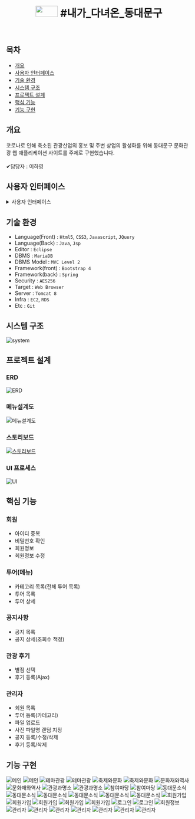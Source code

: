 <h1 align='center'><img src='https://www.ddm.go.kr/common/images/layout/logo_bi_s2022.png' style='width: 60px; height: 30px;'>&nbsp;#내가_다녀온_동대문구</h1><br/>

## 목차
 - [개요](https://github.com/dllgkdud/pro3#개요)
 - [사용자 인터페이스](https://github.com/dllgkdud/pro3#사용자-인터페이스)
 - [기술 환경](https://github.com/dllgkdud/pro3#기술-환경)
 - [시스템 구조](https://github.com/dllgkdud/pro3#시스템-구조)
 - [프로젝트 설계](https://github.com/dllgkdud/pro3#프로젝트-설계)
 - [핵심 기능](https://github.com/dllgkdud/pro3#핵심-기능)
 - [기능 구현](https://github.com/dllgkdud/pro3#기능-구현)

## 개요
코로나로 인해 축소된 관광산업의 홍보 및 주변 상업의 활성화를 위해 동대문구 문화관광 웹 애플리케이션 사이트를 주제로 구현했습니다.<br/><br/>
✔담당자 : 이하영

## 사용자 인터페이스

<details>
<summary>사용자 인터페이스</summary>

* **메인 페이지**
  * `로그인`, `회원가입`, `Ajax`로 작성된 `메뉴`로 이동합니다.

  <img width="1425" alt="메인" src="https://user-images.githubusercontent.com/112446846/211449646-97ae8fa5-97b3-4c6a-a309-be458dbbac14.png">

* **투어목록 페이지**
  * `장소`를 `검색`하고, `상세`를 `확인`하며 새로 `등록`합니다.

  <img width="1425" alt="투어 목록" src="https://user-images.githubusercontent.com/112446846/211450570-b9d5a9ba-1396-43ee-89b9-8160c067d45b.png">

* **투어상세 페이지**
  * `등록`된 장소의 `상세정보`를 `확인`하며, `수정`, `삭제`를 진행합니다.

  <img width="1425" alt="투어 상세" src="https://user-images.githubusercontent.com/112446846/211454452-1c8317fb-e1ae-448e-9118-cf043e40cd5b.png">
  
* **투어후기 페이지**
  * `등록`된 장소의 대해 간단한 `후기`를 작성하고, `별점`을 매깁니다.

  <img width="1425" alt="투어 후기" src="https://user-images.githubusercontent.com/112446846/211451203-afa33062-9f83-4cf7-9e03-aaa44ab00def.png">

</details>

## 기술 환경
 - Language(Front) : `Html5`, `CSS3`, `Javascript`, `JQuery`
 - Language(Back) : `Java`, `Jsp`
 - Editor : `Eclipse`
 - DBMS : `MariaDB`
 - DBMS Model : `MVC Level 2`
 - Framework(front) : `Bootstrap 4`
 - Framework(back) : `Spring`
 - Security : `AES256`
 - Target : `Web Browser`
 - Server : `Tomcat 8`
 - Infra : `EC2`, `RDS`
 - Etc : `Git`

## 시스템 구조
![system](https://user-images.githubusercontent.com/112446846/211471183-8f339ab6-79e7-40bd-8f69-c40532e5278b.png)

## 프로젝트 설계
### ERD
![ERD](https://user-images.githubusercontent.com/112446846/211461989-6f1c1eab-ed6d-45f8-9c12-203d8d72b00a.png)

### 메뉴설계도
![메뉴설계도](./img/0.png "동대문구_메뉴설계도")


### 스토리보드
[![스토리보드](https://user-images.githubusercontent.com/112446846/211448077-18442260-bae6-438b-a94d-cdd2f5ddb2cd.png)](https://www.youtube.com/watch?v=3jJmXVQPQD0)

### UI 프로세스
![UI](./img/UI.png "UI 프로세스")

## 핵심 기능
### 회원
 - 아이디 중복
 - 비밀번호 확인
 - 회원정보
 - 회원정보 수정

### 투어(메뉴)
 - 카테고리 목록(전체 투어 목록)
 - 투어 목록
 - 투어 상세

### 공지사항
 - 공지 목록
 - 공지 상세(조회수 책정)

### 관광 후기
 - 별점 선택
 - 후기 등록(Ajax)

### 관리자
 - 회원 목록
 - 투어 등록(카테고리)
 - 파일 업로드
 - 사진 파일명 랜덤 지정
 - 공지 등록/수정/삭제
 - 후기 등록/삭제

## 기능 구현
![메인](./img/1.png "메인")
![메인](./img/2.png "카테고리")
![테마관광](./img/3.png "카테고리(테마관광)")
![테마관광](./img/4.png "상세(테마관광)")
![축제와문화](./img/5.png "카테고리(축제와문화)")
![축제와문화](./img/6.png "상세(축제와문화)")
![문화재와역사](./img/7.png "카테고리(문화재와역사)")
![문화재와역사](./img/8.png "상세(문화재와역사)")
![관광과명소](./img/9.png "카테고리(관광과명소)")
![관광과명소](./img/10.png "상세(관광과명소)")
![참여마당](./img/11.png "카테고리(참여마당)")
![참여마당](./img/12.png "상세(참여마당)")
![동대문소식](./img/13.png "공지사항목록")
![동대문소식](./img/14.png "공지사항상세")
![동대문소식](./img/15.png "공지사항수정")
![동대문소식](./img/16.png "QnA목록")
![동대문소식](./img/17.png "QnA작성")
![동대문소식](./img/18.png "이용후기목록")
![회원가입](./img/19.png "가입약관")
![회원가입](./img/20.png "가입양식")
![회원가입](./img/21.png "가입양식(아이디입력)")
![회원가입](./img/22.png "가입양식(아이디사용중)")
![회원가입](./img/23.png "가입양식(아이디사용가능)")
![로그인](./img/24.png "메인(로그인)")
![로그인](./img/25.png "메인(로그인)")
![회원정보](./img/26.png "회원정보")
![관리자](./img/27.png "관리자페이지")
![관리자](./img/28.png "관리자페이지(회원목록)")
![관리자](./img/29.pn "관리자페이지(장소목록)")
![관리자](./img/30.png "관리자페이지(이용후기목록)")
![관리자](./img/31.png "관리자페이지(투어등록)")
![관리자](./img/32.png "관리자페이지(투어등록(카테고리선택))")
![관리자](./img/33.png "관리자페이지(투어등록(사진등록))")

